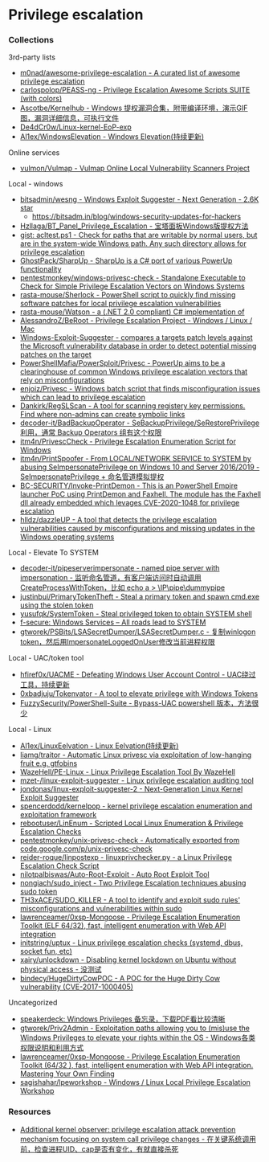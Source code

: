 # Privilege escalation

### Collections

3rd-party lists

* [m0nad/awesome-privilege-escalation - A curated list of awesome privilege escalation](https://github.com/m0nad/awesome-privilege-escalation)
* [carlospolop/PEASS-ng - Privilege Escalation Awesome Scripts SUITE (with colors)](https://github.com/carlospolop/PEASS-ng)
* [Ascotbe/Kernelhub - Windows 提权漏洞合集，附带编译环境，演示GIF图，漏洞详细信息，可执行文件](https://github.com/Ascotbe/Kernelhub)
* [De4dCr0w/Linux-kernel-EoP-exp](https://github.com/De4dCr0w/Linux-kernel-EoP-exp)
* [Al1ex/WindowsElevation - Windows Elevation(持续更新)](https://github.com/Al1ex/WindowsElevation)

Online services

* [vulmon/Vulmap - Vulmap Online Local Vulnerability Scanners Project](https://github.com/vulmon/Vulmap)

Local - windows

* [bitsadmin/wesng - Windows Exploit Suggester - Next Generation - 2.6K star](https://github.com/bitsadmin/wesng)
  * https://bitsadm.in/blog/windows-security-updates-for-hackers
* [Hzllaga/BT_Panel_Privilege_Escalation - 宝塔面板Windows版提权方法](https://github.com/Hzllaga/BT_Panel_Privilege_Escalation)
* [gist: acltest.ps1 - Check for paths that are writable by normal users, but are in the system-wide Windows path. Any such directory allows for privilege escalation](https://gist.github.com/wdormann/eb714d1d935bf454eb419a34be266f6f)
* [GhostPack/SharpUp - SharpUp is a C# port of various PowerUp functionality](https://github.com/GhostPack/SharpUp/)
* [pentestmonkey/windows-privesc-check - Standalone Executable to Check for Simple Privilege Escalation Vectors on Windows Systems](https://github.com/pentestmonkey/windows-privesc-check)
* [rasta-mouse/Sherlock - PowerShell script to quickly find missing software patches for local privilege escalation vulnerabilities](https://github.com/rasta-mouse/Sherlock)
* [rasta-mouse/Watson - a (.NET 2.0 compliant) C# implementation of](https://github.com/rasta-mouse/Watson)
* [AlessandroZ/BeRoot - Privilege Escalation Project - Windows / Linux / Mac](https://github.com/AlessandroZ/BeRoot)
* [Windows-Exploit-Suggester - compares a targets patch levels against the Microsoft vulnerability database in order to detect potential missing patches on the target](https://github.com/GDSSecurity/Windows-Exploit-Suggester)
* [PowerShellMafia/PowerSploit/Privesc - PowerUp aims to be a clearinghouse of common Windows privilege escalation vectors that rely on misconfigurations](https://github.com/PowerShellMafia/PowerSploit/tree/master/Privesc)
* [enjoiz/Privesc - Windows batch script that finds misconfiguration issues which can lead to privilege escalation](https://github.com/enjoiz/Privesc)
* [Dankirk/RegSLScan - A tool for scanning registery key permissions. Find where non-admins can create symbolic links](https://github.com/Dankirk/RegSLScan)
* [decoder-it/BadBackupOperator - SeBackupPrivilege/SeRestorePrivilege 利用，通常 Backup Operators 组有这个权限](https://github.com/decoder-it/BadBackupOperator)
* [itm4n/PrivescCheck - Privilege Escalation Enumeration Script for Windows](https://github.com/itm4n/PrivescCheck)
* [itm4n/PrintSpoofer - From LOCAL/NETWORK SERVICE to SYSTEM by abusing SeImpersonatePrivilege on Windows 10 and Server 2016/2019 - SeImpersonatePrivilege + 命名管道模拟提权](https://github.com/itm4n/PrintSpoofer)
* [BC-SECURITY/Invoke-PrintDemon - This is an PowerShell Empire launcher PoC using PrintDemon and Faxhell. The module has the Faxhell dll already embedded which levages CVE-2020-1048 for privilege escalation](https://github.com/BC-SECURITY/Invoke-PrintDemon)
* [hlldz/dazzleUP - A tool that detects the privilege escalation vulnerabilities caused by misconfigurations and missing updates in the Windows operating systems](https://github.com/hlldz/dazzleUP)

Local - Elevate To SYSTEM

* [decoder-it/pipeserverimpersonate - named pipe server with impersonation - 监听命名管道，有客户端访问时自动调用CreateProcessWithToken，比如 echo a > \\IP\pipe\dummypipe](https://github.com/decoder-it/pipeserverimpersonate)
* [justinbui/PrimaryTokenTheft - Steal a primary token and spawn cmd.exe using the stolen token](https://github.com/justinbui/PrimaryTokenTheft)
* [yusufqk/SystemToken - Steal privileged token to obtain SYSTEM shell](https://github.com/yusufqk/SystemToken)
* [f-secure: Windows Services – All roads lead to SYSTEM](https://labs.f-secure.com/assets/1089/original/Windows_Services_-_All_roads_lead_to_SYSTEM-1.1-oct15.pdf)
* [gtworek/PSBits/LSASecretDumper/LSASecretDumper.c - 复制winlogon token，然后用ImpersonateLoggedOnUser修改当前进程权限](https://github.com/gtworek/PSBits/blob/master/LSASecretDumper/LSASecretDumper.c)

Local - UAC/token tool

* [hfiref0x/UACME - Defeating Windows User Account Control - UAC绕过工具，持续更新](https://github.com/hfiref0x/UACME)
* [0xbadjuju/Tokenvator - A tool to elevate privilege with Windows Tokens](https://github.com/0xbadjuju/Tokenvator)
* [FuzzySecurity/PowerShell-Suite - Bypass-UAC powershell 版本，方法很少](https://github.com/FuzzySecurity/PowerShell-Suite/tree/master/Bypass-UAC)

Local - Linux

* [Al1ex/LinuxEelvation - Linux Eelvation(持续更新)](https://github.com/Al1ex/LinuxEelvation)
* [liamg/traitor - Automatic Linux privesc via exploitation of low-hanging fruit e.g. gtfobins](https://github.com/liamg/traitor)
* [WazeHell/PE-Linux - Linux Privilege Escalation Tool By WazeHell](https://github.com/WazeHell/PE-Linux)
* [mzet-/linux-exploit-suggester - Linux privilege escalation auditing tool](https://github.com/mzet-/linux-exploit-suggester)
* [jondonas/linux-exploit-suggester-2 - Next-Generation Linux Kernel Exploit Suggester](https://github.com/jondonas/linux-exploit-suggester-2)
* [spencerdodd/kernelpop - kernel privilege escalation enumeration and exploitation framework](https://github.com/spencerdodd/kernelpop)
* [rebootuser/LinEnum - Scripted Local Linux Enumeration & Privilege Escalation Checks](https://github.com/rebootuser/LinEnum)
* [pentestmonkey/unix-privesc-check - Automatically exported from code.google.com/p/unix-privesc-check](https://github.com/pentestmonkey/unix-privesc-check)
* [reider-roque/linpostexp - linuxprivchecker.py - a Linux Privilege Escalation Check Script](https://github.com/reider-roque/linpostexp/blob/master/linprivchecker.py)
* [nilotpalbiswas/Auto-Root-Exploit - Auto Root Exploit Tool](https://github.com/nilotpalbiswas/Auto-Root-Exploit)
* [nongiach/sudo_inject - Two Privilege Escalation techniques abusing sudo token](https://github.com/nongiach/sudo_inject)
* [TH3xACE/SUDO_KILLER - A tool to identify and exploit sudo rules' misconfigurations and vulnerabilities within sudo](https://github.com/TH3xACE/SUDO_KILLER)
* [lawrenceamer/0xsp-Mongoose - Privilege Escalation Enumeration Toolkit (ELF 64/32), fast, intelligent enumeration with Web API integration](https://github.com/lawrenceamer/0xsp-Mongoose)
* [initstring/uptux - Linux privilege escalation checks (systemd, dbus, socket fun, etc)](https://github.com/initstring/uptux)
* [xairy/unlockdown - Disabling kernel lockdown on Ubuntu without physical access - 没测试](https://github.com/xairy/unlockdown)
* [bindecy/HugeDirtyCowPOC - A POC for the Huge Dirty Cow vulnerability (CVE-2017-1000405)](https://github.com/bindecy/HugeDirtyCowPOC)

Uncategorized

* [speakerdeck: Windows Privileges 备忘录，下载PDF看比较清晰](https://speakerdeck.com/fr0gger/windows-privileges)
* [gtworek/Priv2Admin - Exploitation paths allowing you to (mis)use the Windows Privileges to elevate your rights within the OS - Windows各类权限说明和利用方式](https://github.com/gtworek/Priv2Admin)
* [lawrenceamer/0xsp-Mongoose - Privilege Escalation Enumeration Toolkit (64/32 ), fast, intelligent enumeration with Web API integration. Mastering Your Own Finding](https://github.com/lawrenceamer/0xsp-Mongoose)
* [sagishahar/lpeworkshop - Windows / Linux Local Privilege Escalation Workshop](https://github.com/sagishahar/lpeworkshop)

### Resources

* [Additional kernel observer: privilege escalation attack prevention mechanism focusing on system call privilege changes - 在关键系统调用前，检查进程UID、cap是否有变化，有就直接杀死](https://link.springer.com/content/pdf/10.1007/s10207-020-00514-7.pdf)
